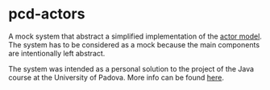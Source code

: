 # pcd-actors

A mock system that abstract a simplified implementation of the [actor model](https://en.wikipedia.org/wiki/Actor_model). 
The system has to be considered as a mock because the main components are intentionally left abstract.

The system was intended as a personal solution to the project of the Java course at the University of Padova.
More info can be found [here](https://github.com/rcardin/pcd-actors).